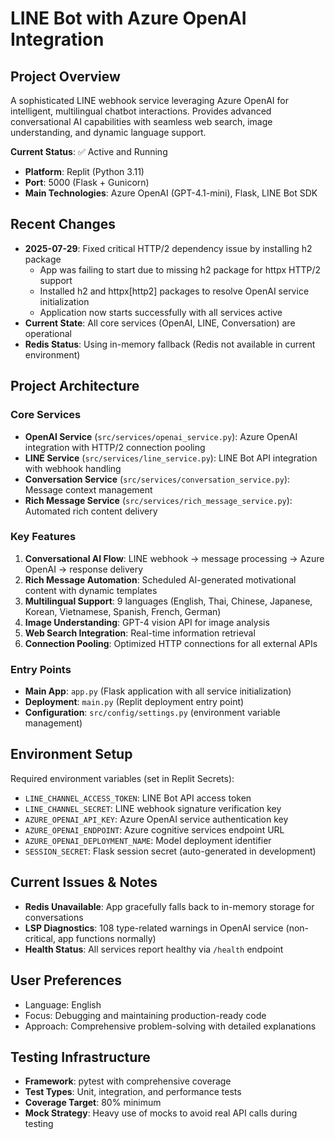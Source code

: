 # LINE Bot with Azure OpenAI Integration

## Project Overview
A sophisticated LINE webhook service leveraging Azure OpenAI for intelligent, multilingual chatbot interactions. Provides advanced conversational AI capabilities with seamless web search, image understanding, and dynamic language support.

**Current Status**: ✅ Active and Running
- **Platform**: Replit (Python 3.11)
- **Port**: 5000 (Flask + Gunicorn)
- **Main Technologies**: Azure OpenAI (GPT-4.1-mini), Flask, LINE Bot SDK

## Recent Changes
- **2025-07-29**: Fixed critical HTTP/2 dependency issue by installing h2 package
  - App was failing to start due to missing h2 package for httpx HTTP/2 support
  - Installed h2 and httpx[http2] packages to resolve OpenAI service initialization
  - Application now starts successfully with all services active
- **Current State**: All core services (OpenAI, LINE, Conversation) are operational
- **Redis Status**: Using in-memory fallback (Redis not available in current environment)

## Project Architecture

### Core Services
- **OpenAI Service** (`src/services/openai_service.py`): Azure OpenAI integration with HTTP/2 connection pooling
- **LINE Service** (`src/services/line_service.py`): LINE Bot API integration with webhook handling
- **Conversation Service** (`src/services/conversation_service.py`): Message context management
- **Rich Message Service** (`src/services/rich_message_service.py`): Automated rich content delivery

### Key Features
1. **Conversational AI Flow**: LINE webhook → message processing → Azure OpenAI → response delivery
2. **Rich Message Automation**: Scheduled AI-generated motivational content with dynamic templates
3. **Multilingual Support**: 9 languages (English, Thai, Chinese, Japanese, Korean, Vietnamese, Spanish, French, German)
4. **Image Understanding**: GPT-4 vision API for image analysis
5. **Web Search Integration**: Real-time information retrieval
6. **Connection Pooling**: Optimized HTTP connections for all external APIs

### Entry Points
- **Main App**: `app.py` (Flask application with all service initialization)
- **Deployment**: `main.py` (Replit deployment entry point)
- **Configuration**: `src/config/settings.py` (environment variable management)

## Environment Setup
Required environment variables (set in Replit Secrets):
- `LINE_CHANNEL_ACCESS_TOKEN`: LINE Bot API access token
- `LINE_CHANNEL_SECRET`: LINE webhook signature verification key
- `AZURE_OPENAI_API_KEY`: Azure OpenAI service authentication key
- `AZURE_OPENAI_ENDPOINT`: Azure cognitive services endpoint URL
- `AZURE_OPENAI_DEPLOYMENT_NAME`: Model deployment identifier
- `SESSION_SECRET`: Flask session secret (auto-generated in development)

## Current Issues & Notes
- **Redis Unavailable**: App gracefully falls back to in-memory storage for conversations
- **LSP Diagnostics**: 108 type-related warnings in OpenAI service (non-critical, app functions normally)
- **Health Status**: All services report healthy via `/health` endpoint

## User Preferences
- Language: English
- Focus: Debugging and maintaining production-ready code
- Approach: Comprehensive problem-solving with detailed explanations

## Testing Infrastructure
- **Framework**: pytest with comprehensive coverage
- **Test Types**: Unit, integration, and performance tests
- **Coverage Target**: 80% minimum
- **Mock Strategy**: Heavy use of mocks to avoid real API calls during testing